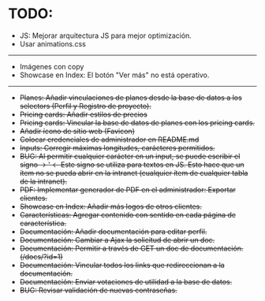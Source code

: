 # TODO:
  

- JS: Mejorar arquitectura JS para mejor optimización.
- Usar animations.css

----------

- Imágenes con copy
- Showcase en Index: El botón "Ver más" no está operativo.

----------

- ~~Planes: Añadir vinculaciones de planes desde la base de datos a los selectors (Perfil y Registro de proyecto).~~
- ~~Pricing cards: Añadir estilos de precios~~
- ~~Pricing cards: Vincular la base de datos de planes con los pricing cards.~~
- ~~Añadir ícono de sitio web (Favicon)~~
- ~~Colocar credenciales de administrador en README.md~~
- ~~Inputs: Corregir máximas longitudes, carácteres permitidos.~~
- ~~BUG: Al permitir cualquier carácter en un input, se puede escribir el signo -> ' <- Este signo se utiliza para textos en JS. Esto hace que un ítem no se pueda abrir en la intranet (cualquier ítem de cualquier tabla de la intranet).~~
- ~~PDF: Implementar generador de PDF en el administrador: Exportar clientes.~~
- ~~Showcase en Index: Añadir más logos de otros clientes.~~
- ~~Características: Agregar contenido con sentido en cada página de característica.~~
- ~~Documentación: Añadir documentación para editar perfil.~~
- ~~Documentación: Cambiar a Ajax la solicitud de abrir un doc.~~
- ~~Documentación: Permitir a través de GET un doc de documentación. (/docs/?id=1)~~
- ~~Documentación: Vincular todos los links que redireccionan a la documentación.~~
- ~~Documentación: Enviar votaciones de utilidad a la base de datos.~~
- ~~BUG: Revisar validación de nuevas contraseñas.~~
